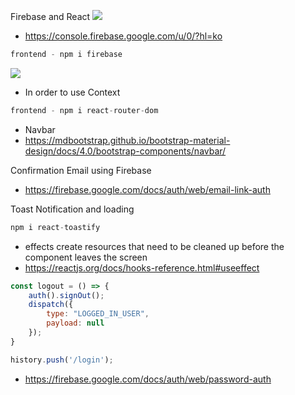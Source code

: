 Firebase and React
<img src="https://cdn-images-1.medium.com/max/800/1*vdLSfGC-Qn8umJ0kxtmkSg.png" />
- https://console.firebase.google.com/u/0/?hl=ko

```javascript
frontend - npm i firebase
```
<img src="https://cdn-images-1.medium.com/max/800/1*rQkVHO9HFH7GcWQHYcY32Q.png" />

- In order to use Context
```javascript
frontend - npm i react-router-dom
```

- Navbar
- https://mdbootstrap.github.io/bootstrap-material-design/docs/4.0/bootstrap-components/navbar/

Confirmation Email using Firebase
- https://firebase.google.com/docs/auth/web/email-link-auth

Toast Notification and loading
```javascript
npm i react-toastify
```

- effects create resources that need to be cleaned up before the component leaves the screen
- https://reactjs.org/docs/hooks-reference.html#useeffect

```javascript
const logout = () => {
    auth().signOut();
    dispatch({
        type: "LOGGED_IN_USER",
        payload: null
    });
}

history.push('/login');
```
- https://firebase.google.com/docs/auth/web/password-auth